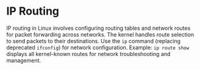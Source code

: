 # IP Routing

IP routing in Linux involves configuring routing tables and network routes for packet forwarding across networks. The kernel handles route selection to send packets to their destinations. Use the `ip` command (replacing deprecated `ifconfig`) for network configuration. Example: `ip route show` displays all kernel-known routes for network troubleshooting and management.